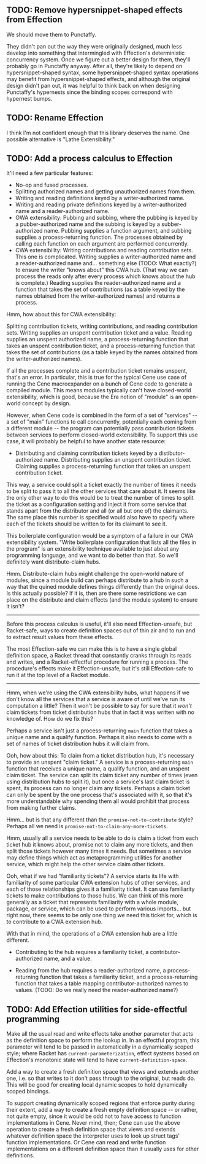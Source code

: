 ## TODO: Remove hypersnippet-shaped effects from Effection

We should move them to Punctaffy.

They didn't pan out the way they were originally designed, much less develop into something that intermingled with Effection's deterministic concurrency system. Once we figure out a better design for them, they'll probably go in Punctaffy anyway. After all, they're likely to depend on hypersnippet-shaped syntax, some hypersnippet-shaped syntax operations may benefit from hypersnippet-shaped effects, and although the original design didn't pan out, it was helpful to think back on when designing Punctaffy's hypernests since the binding scopes correspond with hypernest bumps.



## TODO: Rename Effection

I think I'm not confident enough that this library deserves the name. One possible alternative is "Lathe Extensibility."



## TODO: Add a process calculus to Effection

It'll need a few particular features:

- No-op and fused processes.
- Splitting authorized names and getting unauthorized names from them.
- Writing and reading definitions keyed by a writer-authorized name.
- Writing and reading private definitions keyed by a writer-authorized name and a reader-authorized name.
- OWA extensibility: Pubbing and subbing, where the pubbing is keyed by a pubber-authorized name and the subbing is keyed by a subber-authorized name. Pubbing supplies a function argument, and subbing supplies a process-returning function. The processes obtained by calling each function on each argument are performed concurrently.
- CWA extensibility: Writing contributions and reading contribution sets. This one is complicated. Writing supplies a writer-authorized name and a reader-authorized name and... something else (TODO: What exactly?) to ensure the writer "knows about" this CWA hub. (That way we can process the reads only after every process which knows about the hub is complete.) Reading supplies the reader-authorized name and a function that takes the set of contributions (as a table keyed by the names obtained from the writer-authorized names) and returns a process.

Hmm, how about this for CWA extensibility:

Splitting contribution tickets, writing contributions, and reading contribution sets. Writing supplies an unspent contribution ticket and a value. Reading supplies an unspent authorized name, a process-returning function that takes an unspent contribution ticket, and a process-returning function that takes the set of contributions (as a table keyed by the names obtained from the writer-authorized names).

If all the processes complete and a contribution ticket remains unspent, that's an error. In particular, this is true for the typical Cene use case of running the Cene macroexpander on a bunch of Cene code to generate a compiled module. This means modules typically can't have closed-world extensibility, which is good, because the Era notion of "module" is an open-world concept by design.

However, when Cene code is combined in the form of a set of "services" -- a set of "main" functions to call concurrently, potentially each coming from a different module -- the program can potentially pass contribution tickets between services to perform closed-world extensibility. To support this use case, it will probably be helpful to have another state resource:

- Distributing and claiming contribution tickets keyed by a distibutor-authorized name. Distributing supplies an unspent contribution ticket. Claiming supplies a process-returning function that takes an unspent contribution ticket.

This way, a service could split a ticket exactly the number of times it needs to be split to pass it to all the other services that care about it. It seems like the only other way to do this would be to treat the number of times to split the ticket as a configuration setting and inject it from some service that stands apart from the distributor and all (or all but one of) the claimants. The same place this number is specified would also have to specify where each of the tickets should be written to for its claimant to see it.

This boilerplate configuration would be a symptom of a failure in our CWA extensibility system. "Write boilerplate configuration that lists all the files in the program" is an extensibility technique available to just about any programming language, and we want to do better than that. So we'll definitely want distribute-claim hubs.

Hmm. Distribute-claim hubs might challenge the open-world nature of modules, since a module build can perhaps distribute to a hub in such a way that the quined module defines things differently than the original does. Is this actually possible? If it is, then are there some restrictions we can place on the distribute and claim effects (and the module system) to ensure it isn't?

---

Before this process calculus is useful, it'll also need Effection-unsafe, but Racket-safe, ways to create definition spaces out of thin air and to run and to extract result values from these effects.

The most Effection-safe we can make this is to have a single global definition space, a Racket thread that constantly cranks through its reads and writes, and a Racket-effectful procedure for running a process. The procedure's effects make it Effection-unsafe, but it's still Effection-safe to run it at the top level of a Racket module.

---

Hmm, when we're using the CWA extensibility hubs, what happens if we don't know all the services that a service is aware of until we've run its computation a little? Then it won't be possible to say for sure that it *won't* claim tickets from ticket distribution hubs that in fact it was written with no knowledge of. How do we fix this?

Perhaps a service isn't just a process-returning `main` function that takes a unique name and a qualify function. Perhaps it also needs to come with a set of names of ticket distribution hubs it will claim from.

Ooh, how about this: To claim from a ticket distribution hub, it's necessary to provide an unspent "claim ticket." A service is a process-returning `main` function that receives a unique name, a qualify function, and an unspent claim ticket. The service can split its claim ticket any number of times (even using distribution hubs to split it), but once a service's last claim ticket is spent, its process can no longer claim any tickets. Perhaps a claim ticket can only be spent by the one process that's associated with it, so that it's more understandable why spending them all would prohibit that process from making further claims.

Hmm... but is that any different than the `promise-not-to-contribute` style? Perhaps all we need is `promise-not-to-claim-any-more-tickets`.

Hmm, usually all a service needs to be able to do is claim a ticket from each ticket hub it knows about, promise not to claim any more tickets, and then split those tickets however many times it needs. But sometimes a service may define things which act as metaprogramming utilities for another service, which might help the other service claim other tickets.

Ooh, what if we had "familiarity tickets"? A service starts its life with familiarity of some particular CWA extension hubs of other services, and each of those relationships gives it a familiarity ticket. It can use familiarity tickets to make contributions to those hubs. We can think of this more generally as a ticket that represents familiarity with a whole module, package, or service, which can be used to perform various imports... but right now, there seems to be only one thing we need this ticket for, which is to contribute to a CWA extension hub.

With that in mind, the operations of a CWA extension hub are a little different.

- Contributing to the hub requires a familiarity ticket, a contributor-authorized name, and a value.

- Reading from the hub requires a reader-authorized name, a process-returning function that takes a familiarity ticket, and a process-returning function that takes a table mapping contributor-authorized names to values. (TODO: Do we really need the reader-authorized name?)



## TODO: Add Effection utilities for side-effectful programming

Make all the usual read and write effects take another parameter that acts as the definition space to perform the lookup in. In an effectful program, this parameter will tend to be passed in automatically in a dynamically scoped style; where Racket has `current-parameterization`, effect systems based on Effection's monotonic state will tend to have `current-definition-space`.

Add a way to create a fresh definition space that views and extends another one, i.e. so that writes to it don't pass through to the original, but reads do. This will be good for creating local dynamic scopes to hold dynamically scoped bindings.

To support creating dynamically scoped regions that enforce purity during their extent, add a way to create a fresh empty definition space -- or rather, not quite empty, since it would be odd not to have access to function implementations in Cene. Never mind, then; Cene can use the above operation to create a fresh definition space that views and extends whatever definition space the interpreter uses to look up struct tags' function implementations. Or Cene can read and write function implementations on a different definition space than it usually uses for other definitions.
